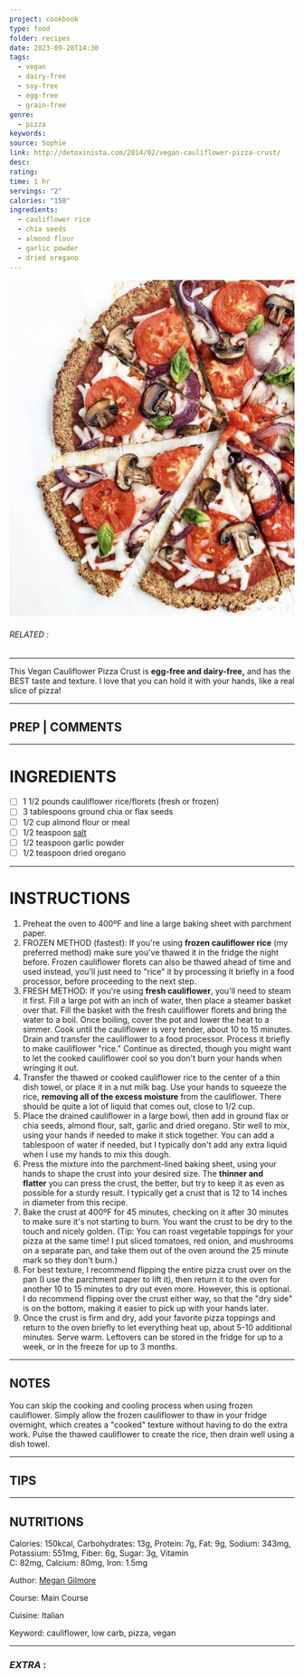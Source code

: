 ```yaml
---
project: cookbook
type: food
folder: recipes
date: 2023-09-28T14:30
tags:
  - vegan
  - dairy-free
  - soy-free
  - egg-free
  - grain-free
genre:
  - pizza
keywords: 
source: Sophie
link: http://detoxinista.com/2014/02/vegan-cauliflower-pizza-crust/
desc: 
rating: 
time: 1 hr
servings: "2"
calories: "150"
ingredients:
  - cauliflower rice
  - chia seeds
  - almond flour
  - garlic powder
  - dried oregano
---
```


![IMAGE](image_520.png)

###### *RELATED* : 
---
This Vegan Cauliflower Pizza Crust is **egg-free and dairy-free,** and has the BEST taste and texture. I love that you can hold it with your hands, like a real slice of pizza!

---
## PREP | COMMENTS



---
# INGREDIENTS

- [ ] 1 1/2 pounds cauliflower rice/florets (fresh or frozen)
- [ ] 3 tablespoons ground chia or flax seeds
- [ ] 1/2 cup almond flour or meal
- [ ] 1/2 teaspoon [salt](http://amzn.to/2rdmIuj)
- [ ] 1/2 teaspoon garlic powder
- [ ] 1/2 teaspoon dried oregano

---
# INSTRUCTIONS

1. Preheat the oven to 400ºF and line a large baking sheet with parchment paper.
2. FROZEN METHOD (fastest): If you're using **frozen cauliflower rice** (my preferred method) make sure you've thawed it in the fridge the night before. Frozen cauliflower florets can also be thawed ahead of time and used instead, you'll just need to "rice" it by processing it briefly in a food processor, before proceeding to the next step.
3. FRESH METHOD: If you're using **fresh cauliflower**, you'll need to steam it first. Fill a large pot with an inch of water, then place a steamer basket over that. Fill the basket with the fresh cauliflower florets and bring the water to a boil. Once boiling, cover the pot and lower the heat to a simmer. Cook until the cauliflower is very tender, about 10 to 15 minutes. Drain and transfer the cauliflower to a food processor. Process it briefly to make cauliflower "rice." Continue as directed, though you might want to let the cooked cauliflower cool so you don't burn your hands when wringing it out.
4. Transfer the thawed or cooked cauliflower rice to the center of a thin dish towel, or place it in a nut milk bag. Use your hands to squeeze the rice, **removing all of the excess moisture** from the cauliflower. There should be quite a lot of liquid that comes out, close to 1/2 cup.
5. Place the drained cauliflower in a large bowl, then add in ground flax or chia seeds, almond flour, salt, garlic and dried oregano. Stir well to mix, using your hands if needed to make it stick together. You can add a tablespoon of water if needed, but I typically don't add any extra liquid when I use my hands to mix this dough.
6. Press the mixture into the parchment-lined baking sheet, using your hands to shape the crust into your desired size. The **thinner and flatter** you can press the crust, the better, but try to keep it as even as possible for a sturdy result. I typically get a crust that is 12 to 14 inches in diameter from this recipe.
7. Bake the crust at 400ºF for 45 minutes, checking on it after 30 minutes to make sure it's not starting to burn. You want the crust to be dry to the touch and nicely golden. (Tip: You can roast vegetable toppings for your pizza at the same time! I put sliced tomatoes, red onion, and mushrooms on a separate pan, and take them out of the oven around the 25 minute mark so they don't burn.)
8. For best texture, I recommend flipping the entire pizza crust over on the pan (I use the parchment paper to lift it), then return it to the oven for another 10 to 15 minutes to dry out even more. However, this is optional. I do recommend flipping over the crust either way, so that the "dry side" is on the bottom, making it easier to pick up with your hands later.
9. Once the crust is firm and dry, add your favorite pizza toppings and return to the oven briefly to let everything heat up, about 5-10 additional minutes. Serve warm. Leftovers can be stored in the fridge for up to a week, or in the freeze for up to 3 months.

---
## NOTES

You can skip the cooking and cooling process when using frozen cauliflower. Simply allow the frozen cauliflower to thaw in your fridge overnight, which creates a "cooked" texture without having to do the extra work. Pulse the thawed cauliflower to create the rice, then drain well using a dish towel.

---
## TIPS



---
## NUTRITIONS

Calories: 150kcal, Carbohydrates: 13g, Protein: 7g, Fat: 9g, Sodium: 343mg, Potassium: 551mg, Fiber: 6g, Sugar: 3g, Vitamin C: 82mg, Calcium: 80mg, Iron: 1.5mg

Author: [Megan Gilmore](https://detoxinista.com/about)

Course: Main Course

Cuisine: Italian

Keyword: cauliflower, low carb, pizza, vegan

---
### *EXTRA* :




